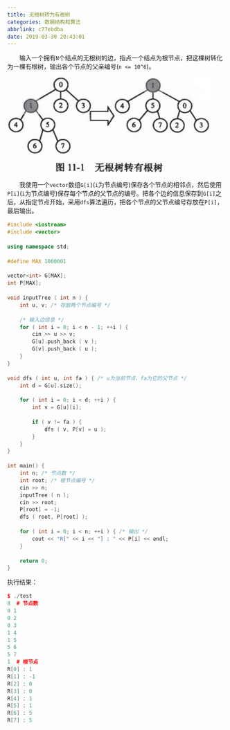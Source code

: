 ```yaml
---
title: 无根树转为有根树
categories: 数据结构和算法
abbrlink: c77ebdba
date: 2019-03-30 20:43:01
---
```

&emsp;&emsp;输入一个拥有`N`个结点的无根树的边，指点一个结点为根节点，把这棵树转化为一棵有根树，输出各个节点的父亲编号(`n <= 10^6`)。<!--more-->

<img src="./无根树转为有根树/1.png" height="222" width="468">

&emsp;&emsp;我使用一个`vector`数组`G[i]`(`i`为节点编号)保存各个节点的相邻点，然后使用`P[i]`(`i`为节点编号)保存每个节点的父节点的编号。把各个边的信息保存到`G[i]`之后，从指定节点开始，采用`dfs`算法遍历，把各个节点的父节点编号存放在`P[i]`，最后输出。

``` cpp
#include <iostream>
#include <vector>
​
using namespace std;
​
#define MAX 1000001
​
vector<int> G[MAX];
int P[MAX];
​
void inputTree ( int n ) {
    int u, v; /* 存放两个节点编号 */
​
    /* 输入边信息 */
    for ( int i = 0; i < n - 1; ++i ) {
        cin >> u >> v;
        G[u].push_back ( v );
        G[v].push_back ( u );
    }
}
​
void dfs ( int u, int fa ) { /* u为当前节点，fa为它的父节点 */
    int d = G[u].size();
​
    for ( int i = 0; i < d; ++i ) {
        int v = G[u][i];
​
        if ( v != fa ) {
            dfs ( v, P[v] = u );
        }
    }
}
​
int main() {
    int n; /* 节点数 */
    int root; /* 根节点编号 */
    cin >> n;
    inputTree ( n );
    cin >> root;
    P[root] = -1;
    dfs ( root, P[root] );
​
    for ( int i = 0; i < n; ++i ) { /* 输出 */
        cout << "R[" << i << "] : " << P[i] << endl;
    }
​
    return 0;
}
```

执行结果：

``` cpp
$ ./test
8  # 节点数
0 1
0 2
0 3
1 4
1 5
5 6
5 7
1  # 根节点
R[0] : 1
R[1] : -1
R[2] : 0
R[3] : 0
R[4] : 1
R[5] : 1
R[6] : 5
R[7] : 5
```